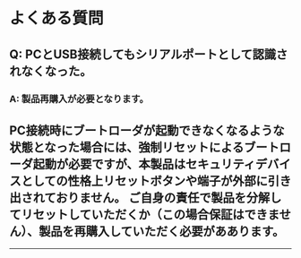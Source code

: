 # よくある質問


## Q: PCとUSB接続してもシリアルポートとして認識されなくなった。

### A: 製品再購入が必要となります。
PC接続時にブートローダが起動できなくなるような状態となった場合には、強制リセットによるブートローダ起動が必要ですが、本製品はセキュリティデバイスとしての性格上リセットボタンや端子が外部に引き出されておりません。
ご自身の責任で製品を分解してリセットしていただくか（この場合保証はできません）、製品を再購入していただく必要がああります。
---


---
